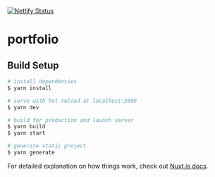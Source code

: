 [![Netlify Status](https://api.netlify.com/api/v1/badges/ff80ae9a-c542-49bf-a8ab-876a94318bab/deploy-status)](https://app.netlify.com/sites/umavictor/deploys)

# portfolio

## Build Setup

```bash
# install dependencies
$ yarn install

# serve with hot reload at localhost:3000
$ yarn dev

# build for production and launch server
$ yarn build
$ yarn start

# generate static project
$ yarn generate
```

For detailed explanation on how things work, check out [Nuxt.js docs](https://nuxtjs.org).
